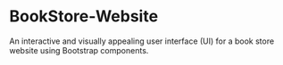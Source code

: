 # BookStore-Website
An interactive and visually appealing user interface (UI) for a book store website using Bootstrap components.
